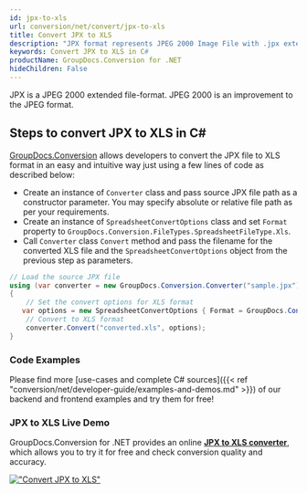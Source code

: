```yaml
---
id: jpx-to-xls
url: conversion/net/convert/jpx-to-xls
title: Convert JPX to XLS
description: "JPX format represents JPEG 2000 Image File with .jpx extension. Learn how to convert JPX to XLS file programmatically in C# language using GroupDocs.Conversion for .NET library."
keywords: Convert JPX to XLS in C#
productName: GroupDocs.Conversion for .NET
hideChildren: False
---
```


JPX is a JPEG 2000 extended file-format. JPEG 2000 is an improvement to the JPEG format.

## Steps to convert JPX to XLS in C#

[GroupDocs.Conversion](https://products.groupdocs.com/conversion/net) allows developers to convert the JPX file to XLS format in an easy and intuitive way just using a few lines of code as described below:

* Create an instance of `Converter` class and pass source JPX file path as a constructor parameter. You may specify absolute or relative file path as per your requirements. 
* Create an instance of `SpreadsheetConvertOptions` class and set `Format` property to `GroupDocs.Conversion.FileTypes.SpreadsheetFileType.Xls`.
* Call `Converter` class `Convert` method and pass the filename for the converted XLS file and the `SpreadsheetConvertOptions` object from the previous step as parameters.

```csharp
// Load the source JPX file
using (var converter = new GroupDocs.Conversion.Converter("sample.jpx"))
{
    // Set the convert options for XLS format
   var options = new SpreadsheetConvertOptions { Format = GroupDocs.Conversion.FileTypes.SpreadsheetFileType.Xls };
    // Convert to XLS format
    converter.Convert("converted.xls", options);
}
```

### Code Examples

Please find more [use-cases and complete C# sources]({{< ref "conversion/net/developer-guide/examples-and-demos.md" >}}) of our backend and frontend examples and try them for free!

### JPX to XLS Live Demo

GroupDocs.Conversion for .NET provides an online [**JPX to XLS converter**](https://products.groupdocs.app/conversion/jpx-to-xls), which allows you to try it for free and check conversion quality and accuracy.

[!["Convert JPX to XLS"](conversion/net/images/convert-to-xls/convert-jpx-to-xls.png)](https://products.groupdocs.app/conversion/jpx-to-xls)
